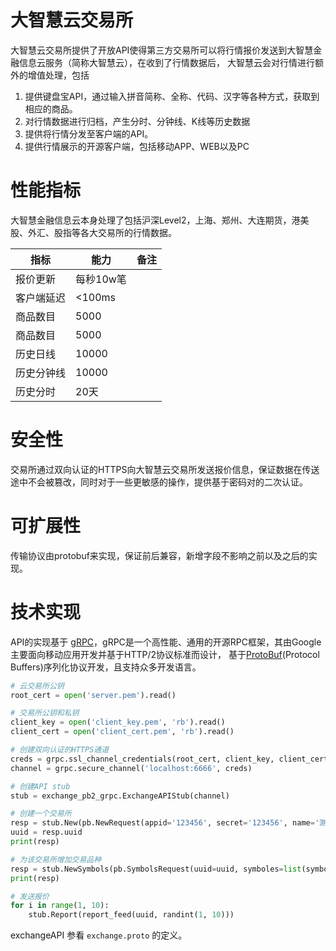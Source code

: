 # 大智慧云交易所

大智慧云交易所提供了开放API使得第三方交易所可以将行情报价发送到大智慧金融信息云服务（简称大智慧云），在收到了行情数据后，
大智慧云会对行情进行额外的增值处理，包括

1. 提供键盘宝API，通过输入拼音简称、全称、代码、汉字等各种方式，获取到相应的商品。
2. 对行情数据进行归档，产生分时、分钟线、K线等历史数据
3. 提供将行情分发至客户端的API。
4. 提供行情展示的开源客户端，包括移动APP、WEB以及PC

# 性能指标

大智慧金融信息云本身处理了包括沪深Level2，上海、郑州、大连期货，港美股、外汇、股指等各大交易所的行情数据。

| 指标       | 能力      | 备注   |
| -------    | ------    | ------ |
| 报价更新   | 每秒10w笔 |        |
| 客户端延迟 | <100ms    |        |
| 商品数目 | 5000    |        |
| 商品数目 | 5000    |        |
| 历史日线 | 10000    |        |
| 历史分钟线 | 10000    |        |
| 历史分时 | 20天    |        |

# 安全性

交易所通过双向认证的HTTPS向大智慧云交易所发送报价信息，保证数据在传送途中不会被篡改，同时对于一些更敏感的操作，提供基于密码对的二次认证。

# 可扩展性

传输协议由protobuf来实现，保证前后兼容，新增字段不影响之前以及之后的实现。

# 技术实现

API的实现基于 [gRPC](http://www.grpc.io/)，gRPC是一个高性能、通用的开源RPC框架，其由Google主要面向移动应用开发并基于HTTP/2协议标准而设计，
基于[ProtoBuf](https://github.com/google/protobuf)(Protocol Buffers)序列化协议开发，且支持众多开发语言。


```python
# 云交易所公钥
root_cert = open('server.pem').read()

# 交易所公钥和私钥
client_key = open('client_key.pem', 'rb').read()
client_cert = open('client_cert.pem', 'rb').read()

# 创建双向认证的HTTPS通道
creds = grpc.ssl_channel_credentials(root_cert, client_key, client_cert)
channel = grpc.secure_channel('localhost:6666', creds)

# 创建API stub
stub = exchange_pb2_grpc.ExchangeAPIStub(channel)

# 创建一个交易所
resp = stub.New(pb.NewRequest(appid='123456', secret='123456', name='测试交易所', prefix='BY'))
uuid = resp.uuid
print(resp)

# 为该交易所增加交易品种
resp = stub.NewSymbols(pb.SymbolsRequest(uuid=uuid, symboles=list(symbol_feed(symbols_count))))
print(resp)

# 发送报价
for i in range(1, 10):
    stub.Report(report_feed(uuid, randint(1, 10)))
```

exchangeAPI 参看 `exchange.proto` 的定义。 